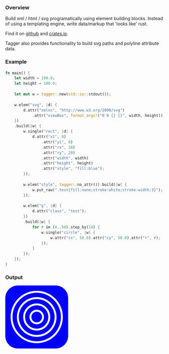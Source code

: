 ### Overview

Build xml / html / svg programatically using element building blocks.
Instead of using a templating engine, write data/markup that 'looks like' rust.

Find it on [github](https://github.com/tiby312/tagger) and [crates.io](https://crates.io/crates/tagger).

Tagger also provides functionality to build svg paths and polyline attribute data.

### Example

```rust
fn main() {
    let width = 100.0;
    let height = 100.0;

    let mut w = tagger::new(std::io::stdout());

    w.elem("svg", |d| {
        d.attr("xmlns", "http://www.w3.org/2000/svg")
            .attr("viewBox", format_args!("0 0 {} {}", width, height));
    })
    .build(|w| {
        w.single("rect", |d| {
            d.attr("x1", 0)
                .attr("y1", 0)
                .attr("rx", 20)
                .attr("ry", 20)
                .attr("width", width)
                .attr("height", height)
                .attr("style", "fill:blue");
        });

        w.elem("style", tagger::no_attr()).build(|w| {
            w.put_raw(".test{fill:none;stroke:white;stroke-width:3}");
        });

        w.elem("g", |d| {
            d.attr("class", "test");
        })
        .build(|w| {
            for r in (0..50).step_by(10) {
                w.single("circle", |w| {
                    w.attr("cx", 50.0).attr("cy", 50.0).attr("r", r);
                });
            }
        });
    });
}


```




### Output


<img src="./assets/svg_example.svg" alt="demo">
